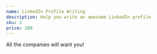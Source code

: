 ```yaml
---
name: LinkedIn Profile Writing
description: Help you write an awesome LinkedIn profile
sku: 2
price: 200
---
```


All the companies will want you!
